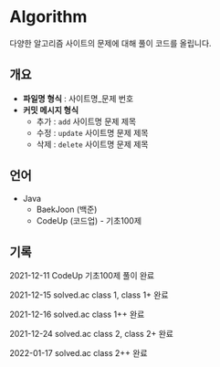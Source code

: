 # Algorithm

다양한 알고리즘 사이트의 문제에 대해 풀이 코드를 올립니다.

## 개요

- **파일명 형식** : 사이트명_문제 번호
- **커밋 메시지 형식** 
  - 추가 : `add` 사이트명 문제 제목
  - 수정 : `update` 사이트명 문제 제목
  - 삭제 : `delete` 사이트명 문제 제목

## 언어

- Java
  - BaekJoon (백준)
  - CodeUp (코드업) - 기초100제

## 기록

2021-12-11 CodeUp 기초100제 풀이 완료

2021-12-15 solved.ac class 1, class 1+ 완료

2021-12-16 solved.ac class 1++ 완료

2021-12-24 solved.ac class 2, class 2+ 완료

2022-01-17 solved.ac class 2++ 완료


